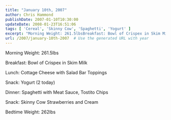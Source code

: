 ```yaml
---
title: "January 10th, 2007"
author: Chris Hammond
publishDate: 2007-01-10T10:30:00
updateDate: 2008-01-23T16:51:06
tags: [ 'Cereal', 'Skinny Cow', 'Spaghetti', 'Yogurt' ]
excerpt: "Morning Weight: 261.5lbsBreakfast: Bowl of Crispex in Skim MilkLunch: Cottage Cheese with Salad Bar ToppingsSnack: Yogurt (2 today)Dinner: Spaghetti with Meat Sauce, Tostito ChipsSnack: Skinny Cow Strawberries and CreamBedtime Weight:..."
url: /2007/january-10th-2007  # Use the generated URL with year
---
```

<p>Morning Weight: 261.5lbs</p><p>Breakfast: Bowl of Crispex in Skim Milk</p><p>Lunch: Cottage Cheese with Salad Bar Toppings</p><p>Snack: Yogurt (2 today)</p><p>Dinner: Spaghetti with Meat Sauce, Tostito Chips</p><p>Snack: Skinny Cow Strawberries and Cream</p><p>Bedtime Weight: 262lbs</p><img src="https://65lbs.com/aggbug.aspx?PostID=36" width="1" height="1">
